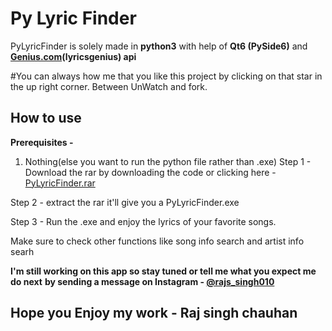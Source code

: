 # Py Lyric Finder
PyLyricFinder is solely made in **python3** with help of **Qt6 (PySide6)** and **[Genius.com](https://genius.com)(lyricsgenius) api**

#You can always how me that you like this project by clicking on that star in the up right corner. Between UnWatch and fork.

## How to use
**Prerequisites -**
 1. Nothing(else you want to run the python file rather than .exe)
 Step 1 - Download the rar by downloading the code or clicking here - [PyLyricFinder.rar](https://drive.google.com/file/d/16KszSpsu-9HO_7Wnc9vc0gz-i8pst3J2/view?usp=sharing)
 
 Step 2 - extract the rar it'll give you a PyLyricFinder.exe
 
 Step 3 - Run the .exe and enjoy the lyrics of your favorite songs.
 
 Make sure to check other functions like song info search and artist info searh
 
**I'm still working on this app so stay tuned or tell me what you expect me do next**
**by sending a message on Instagram - [@rajs_singh010](https://instagram.com/raj_singh010)**
 ## Hope you Enjoy my work - Raj singh chauhan
